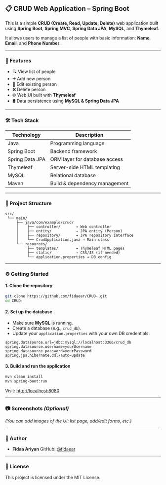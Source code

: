 
## 📋 CRUD Web Application – Spring Boot

This is a simple **CRUD (Create, Read, Update, Delete)** web application built using **Spring Boot**, **Spring MVC**, **Spring Data JPA**, **MySQL**, and **Thymeleaf**.

It allows users to manage a list of people with basic information: **Name**, **Email**, and **Phone Number**.

---

### 🚀 Features

* 🔍 View list of people
* ➕ Add new person
* 📝 Edit existing person
* ❌ Delete person
* 🌐 Web UI built with **Thymeleaf**
* 🛢️ Data persistence using **MySQL & Spring Data JPA**

---

### 🛠️ Tech Stack

| Technology      | Description                   |
| --------------- | ----------------------------- |
| Java            | Programming language          |
| Spring Boot     | Backend framework             |
| Spring Data JPA | ORM layer for database access |
| Thymeleaf       | Server-side HTML templating   |
| MySQL           | Relational database           |
| Maven           | Build & dependency management |

---

### 📁 Project Structure

```
src/
 └── main/
     ├── java/com/example/crud/
     │    ├── controller/       → Web controller
     │    ├── entity/           → JPA entity (Person)
     │    ├── repository/       → JPA repository interface
     │    └── CrudApplication.java → Main class
     └── resources/
          ├── templates/        → Thymeleaf HTML pages
          ├── static/           → CSS/JS (if needed)
          └── application.properties → DB config
```

---

### ⚙️ Getting Started

#### 1. Clone the repository

```bash
git clone https://github.com/fidaear/CRUD-.git
cd CRUD-
```

#### 2. Set up the database

* Make sure **MySQL** is running.
* Create a database (e.g., `crud_db`).
* Update your `application.properties` with your own DB credentials:

```properties
spring.datasource.url=jdbc:mysql://localhost:3306/crud_db
spring.datasource.username=yourUsername
spring.datasource.password=yourPassword
spring.jpa.hibernate.ddl-auto=update
```

#### 3. Build and run the application

```bash
mvn clean install
mvn spring-boot:run
```

Visit: [http://localhost:8080](http://localhost:8080)

---

### 📷 Screenshots *(Optional)*

*(You can add images of the UI: list page, add/edit forms, etc.)*

---

### 🙌 Author

* **Fidaa Ariyan**
  GitHub: [@fidaear](https://github.com/fidaear)

---

### 📄 License

This project is licensed under the MIT License.


